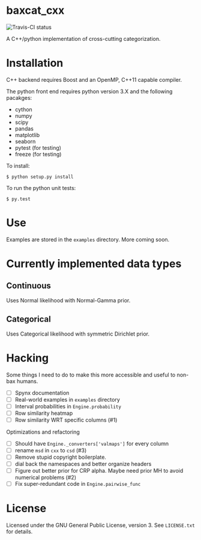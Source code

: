 # baxcat_cxx

![Travis-CI status](https://travis-ci.org/BaxterEaves/baxcat_cxx.svg?branch=master)

A C++/python implementation of cross-cutting categorization.

# Installation
C++ backend requires Boost and an OpenMP, C++11 capable compiler.

The python front end requires python version 3.X and the following pacakges:
- cython
- numpy
- scipy
- pandas
- matplotlib
- seaborn
- pytest (for testing)
- freeze (for testing)

To install:

    $ python setup.py install

To run the python unit tests:

    $ py.test

# Use
Examples are stored in the `examples` directory. More coming soon.

# Currently implemented data types

## Continuous
Uses Normal likelihood with Normal-Gamma prior.

## Categorical
Uses Categorical likelihood with symmetric Dirichlet prior.

# Hacking

Some things I need to do to make this more accessible and useful to non-bax humans.

- [ ] Spynx documentation
- [ ] Real-world examples in `examples` directory
- [ ] Interval probabilities in `Engine.probability`
- [ ] Row similarity heatmap
- [ ] Row similarity WRT specific columns (#1)

Optimizations and refactoring

- [ ] Should have `Engine._converters['valmaps']` for every column
- [ ] rename `msd` in `cxx` to `csd` (#3) 
- [ ] Remove stupid copyright boilerplate.
- [ ] dial back the namespaces and better organize headers
- [ ] Figure out better prior for CRP alpha. Maybe need prior MH to avoid numerical problems (#2)
- [ ] Fix super-redundant code in `Engine.pairwise_func`

# License
Licensed under the GNU General Public License, version 3. See `LICENSE.txt` for details.
